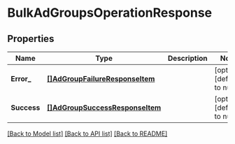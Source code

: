 # BulkAdGroupsOperationResponse

## Properties
Name | Type | Description | Notes
------------ | ------------- | ------------- | -------------
**Error_** | [**[]AdGroupFailureResponseItem**](AdGroupFailureResponseItem.md) |  | [optional] [default to null]
**Success** | [**[]AdGroupSuccessResponseItem**](AdGroupSuccessResponseItem.md) |  | [optional] [default to null]

[[Back to Model list]](../README.md#documentation-for-models) [[Back to API list]](../README.md#documentation-for-api-endpoints) [[Back to README]](../README.md)

